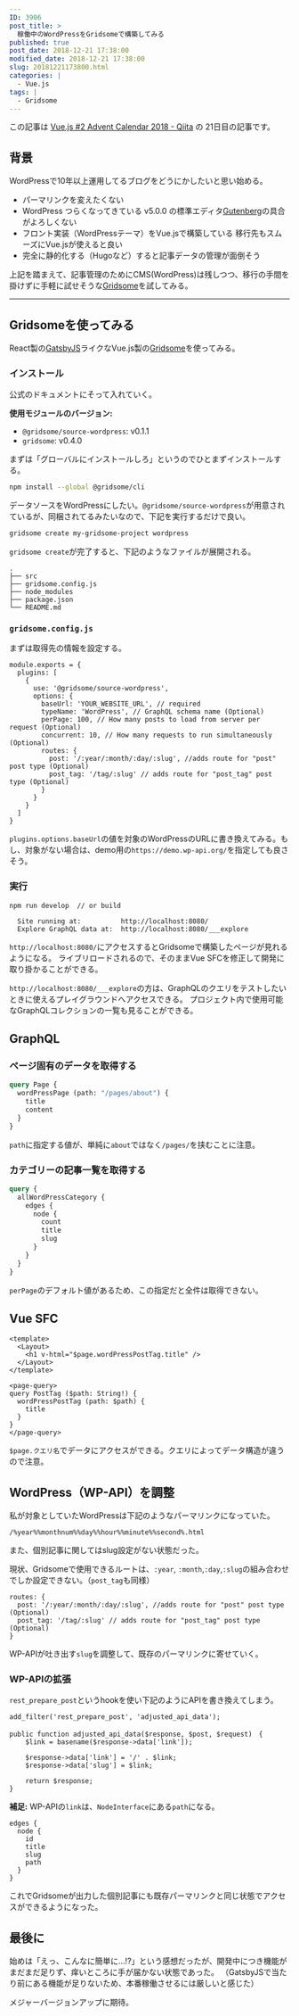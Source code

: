 ```yaml
---
ID: 3906
post_title: >
  稼働中のWordPressをGridsomeで構築してみる
published: true
post_date: 2018-12-21 17:38:00
modified_date: 2018-12-21 17:38:00
slug: 20181221173800.html
categories: |
  - Vue.js
tags: |
  - Gridsome
---
```

<div class="c-alert is-info">この記事は <a href="https://qiita.com/advent-calendar/2018/vuejs-2">Vue.js #2 Advent Calendar 2018 - Qiita</a> の 21日目の記事です。</div>


## 背景
WordPressで10年以上運用してるブログをどうにかしたいと思い始める。

- パーマリンクを変えたくない
- WordPress つらくなってきている
v5.0.0 の標準エディタ[Gutenberg](https://ja.wordpress.org/plugins/gutenberg/)の具合がよろしくない
- フロント実装（WordPressテーマ）をVue.jsで構築している
移行先もスムーズにVue.jsが使えると良い
- 完全に静的化する（Hugoなど）すると記事データの管理が面倒そう

上記を踏まえて、記事管理のためにCMS(WordPress)は残しつつ、移行の手間を掛けずに手軽に試せそうな[Gridsome](https://gridsome.org/)を試してみる。

---

## Gridsomeを使ってみる
React製の[GatsbyJS](https://www.gatsbyjs.org/)ライクなVue.js製の[Gridsome](https://gridsome.org/)を使ってみる。

### インストール
公式のドキュメントにそって入れていく。

**使用モジュールのバージョン:**

- `@gridsome/source-wordpress`:  v0.1.1
- `gridsome`:  v0.4.0

まずは「グローバルにインストールしろ」というのでひとまずインストールする。
```bash
npm install --global @gridsome/cli
```

データソースをWordPressにしたい。`@gridsome/source-wordpress`が用意されているが、同梱されてるみたいなので、下記を実行するだけで良い。

```bash
gridsome create my-gridsome-project wordpress
```

`gridsome create`が完了すると、下記のようなファイルが展開される。
```
.
├── src
├── gridsome.config.js
├── node_modules
├── package.json
└── README.md
```

### `gridsome.config.js` 
まずは取得先の情報を設定する。
```language-js
module.exports = {
  plugins: [
    {
      use: '@gridsome/source-wordpress',
      options: {
        baseUrl: 'YOUR_WEBSITE_URL', // required
        typeName: 'WordPress', // GraphQL schema name (Optional)
        perPage: 100, // How many posts to load from server per request (Optional)
        concurrent: 10, // How many requests to run simultaneously (Optional)
        routes: {
          post: '/:year/:month/:day/:slug', //adds route for "post" post type (Optional)
          post_tag: '/tag/:slug' // adds route for "post_tag" post type (Optional)
        }
      }
    }
  ]
}
```
`plugins.options.baseUrl`の値を対象のWordPressのURLに書き換えてみる。もし、対象がない場合は、demo用の`https://demo.wp-api.org/`を指定しても良さそう。

### 実行
```
npm run develop  // or build
```
```
  Site running at:          http://localhost:8080/
  Explore GraphQL data at:  http://localhost:8080/___explore
```

`http://localhost:8080/`にアクセスするとGridsomeで構築したページが見れるようになる。
ライブリロードされるので、そのままVue SFCを修正して開発に取り掛かることができる。

`http://localhost:8080/___explore`の方は、GraphQLのクエリをテストしたいときに使えるプレイグラウンドへアクセスできる。
プロジェクト内で使用可能なGraphQLコレクションの一覧も見ることができる。

## GraphQL

### ページ固有のデータを取得する
```graphql
query Page {
  wordPressPage (path: "/pages/about") {
    title
    content
  }
}
```

`path`に指定する値が、単純に`about`ではなく`/pages/`を挟むことに注意。

### カテゴリーの記事一覧を取得する
```graphql
query {
  allWordPressCategory {
    edges {
      node {
        count
        title
        slug
      }
    }
  }
}
```

`perPage`のデフォルト値があるため、この指定だと全件は取得できない。

## Vue SFC

```
<template>
  <Layout>
    <h1 v-html="$page.wordPressPostTag.title" />
  </Layout>
</template>

<page-query>
query PostTag ($path: String!) {
  wordPressPostTag (path: $path) {
    title
  }
}
</page-query>
```

`$page.クエリ名`でデータにアクセスができる。クエリによってデータ構造が違うので注意。


## WordPress（WP-API）を調整
私が対象としていたWordPressは下記のようなパーマリンクになっていた。
```
/%year%%monthnum%%day%%hour%%minute%%second%.html
```
また、個別記事に関してはslug設定がない状態だった。

現状、Gridsomeで使用できるルートは、`:year`, `:month`,`:day`,`:slug`の組み合わせでしか設定できない。（`post_tag`も同様）

```language-js
routes: {
  post: '/:year/:month/:day/:slug', //adds route for "post" post type (Optional)
  post_tag: '/tag/:slug' // adds route for "post_tag" post type (Optional)
}
```

WP-APIが吐き出す`slug`を調整して、既存のパーマリンクに寄せていく。

### WP-APIの拡張
`rest_prepare_post`というhookを使い下記のようにAPIを書き換えてしまう。
```language-php
add_filter('rest_prepare_post', 'adjusted_api_data');

public function adjusted_api_data($response, $post, $request)　{
    $link = basename($response->data['link']);

    $response->data['link'] = '/' . $link;
    $response->data['slug'] = $link;

    return $response;
}
```

**補足:**
WP-APIの`link`は、`NodeInterface`にある`path`になる。
```
edges {
  node {
    id
    title
    slug
    path
  }
}
```

これでGridsomeが出力した個別記事にも既存パーマリンクと同じ状態でアクセスができるようになった。

## 最後に
始めは「えっ、こんなに簡単に…!?」という感想だったが、開発中につき機能がまだまだ足りず、痒いところに手が届かない状態であった。
（GatsbyJSで当たり前にある機能が足りないため、本番稼働させるには厳しいと感じた）

メジャーバージョンアップに期待。